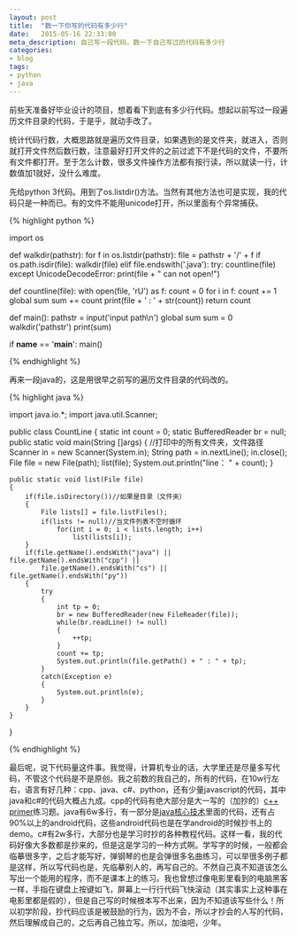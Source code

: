 ```yaml
---
layout: post
title:  "数一下你写的代码有多少行"
date:   2015-05-16 22:33:00
meta_description: 自己写一段代码，数一下自己写过的代码有多少行
categories:
- blog
tags:
- python
- java
---
```


前些天准备好毕业设计的项目，想着看下到底有多少行代码。想起以前写过一段遍历文件目录的代码，于是乎，就动手改了。

统计代码行数，大概思路就是遍历文件目录，如果遇到的是文件夹，就进入，否则就打开文件然后数行数，注意最好打开文件的之前过滤下不是代码的文件，不要所有文件都打开。至于怎么计数，很多文件操作方法都有按行读，所以就读一行，计数值加1就好，没什么难度。

先给python 3代码。用到了os.listdir()方法。当然有其他方法也可是实现，我的代码只是一种而已。有的文件不能用unicode打开，所以里面有个异常捕获。

{% highlight python %}

import os

def walkdir(pathstr):
    for f in os.listdir(pathstr):
        file = pathstr + '/' + f
        if os.path.isdir(file):
            walkdir(file)
        elif file.endswith('.java'):
            try:
                countline(file)
            except UnicodeDecodeError:
                print(file + " can not open!")

def countline(file):
    with open(file, 'rU') as f:
        count = 0
        for i in f:
            count += 1
        global sum
        sum += count
        print(file + ' : ' + str(count))
        return count

def main():
    pathstr = input('input path\n')
    global sum
    sum = 0
    walkdir('pathstr')
    print(sum)

if __name__ == '__main__':
    main()

{% endhighlight %}

再来一段java的，这是用很早之前写的遍历文件目录的代码改的。

{% highlight java %}

import java.io.*;
import java.util.Scanner;

public class CountLine
{
    static int count = 0;
    static BufferedReader br = null;
    public static void main(String []args)
    {
        //打印中的所有文件夹，文件路径
    Scanner in = new Scanner(System.in);
    String path = in.nextLine();
    in.close();
    File file = new File(path);
        list(file);
        System.out.println("line： " + count);
    }
    
    public static void list(File file)
    {
        if(file.isDirectory())//如果是目录（文件夹）
        {
            File lists[] = file.listFiles();
            if(lists != null)//当文件列表不空时循环
                for(int i = 0; i < lists.length; i++)
                    list(lists[i]);
        }
        if(file.getName().endsWith("java") || file.getName().endsWith("cpp") ||
            file.getName().endsWith("cs") || file.getName().endsWith("py"))
        {
            try
            {
                int tp = 0;
                br = new BufferedReader(new FileReader(file));
                while(br.readLine() != null)
                {
                    ++tp;
                }
                count += tp;
                System.out.println(file.getPath() + " : " + tp);
            }
            catch(Exception e)
            {
                System.out.println(e);
            }
        }
    }
}

{% endhighlight %}

最后呢，说下代码量这件事。我觉得，计算机专业的话，大学里还是尽量多写代码，不管这个代码是不是原创。我之前数的我自己的，所有的代码，在10w行左右，语言有好几种：cpp、java、c#、python，还有少量javascript的代码，其中java和c#的代码大概占九成。cpp的代码有绝大部分是大一写的（加抄的）[c++ primer][]练习题。java有6w多行，有一部分是[java核心技术][java]里面的代码，还有占90%以上的android代码，这些android代码也是在学android的时候抄书上的demo。c#有2w多行，大部分也是学习时抄的各种教程代码。这样一看，我的代码好像大多数都是抄来的，但是这是学习的一种方式啊。学写字的时候，一般都会临摹很多字，之后才能写好，弹钢琴的也是会弹很多名曲练习，可以举很多例子都是这样，所以写代码也是，先临摹别人的，再写自己的。不然自己真不知道该怎么写出一个能用的程序，而不是课本上的练习。我也曾想过像电影里看到的电脑黑客一样，手指在键盘上按键如飞，屏幕上一行行代码飞快滚动（其实事实上这种事在电影里都是假的），但是自己写的时候根本写不出来，因为不知道该写些什么！所以初学阶段，抄代码应该是被鼓励的行为，因为不会，所以才抄会的人写的代码，然后理解成自己的，之后再自己独立写。所以，加油吧，少年。


[c++ primer]: http://book.douban.com/subject/25708312/
[java]: http://book.douban.com/subject/3146174/